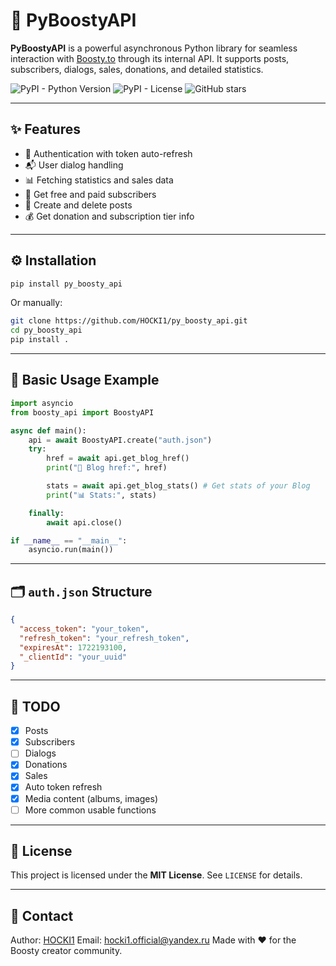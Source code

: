 
# 🚀 PyBoostyAPI

**PyBoostyAPI** is a powerful asynchronous Python library for seamless interaction with [Boosty.to](https://boosty.to) through its internal API. It supports posts, subscribers, dialogs, sales, donations, and detailed statistics.

![PyPI - Python Version](https://img.shields.io/pypi/pyversions/pyboostyapi)
![PyPI - License](https://img.shields.io/pypi/l/pyboostyapi)
![GitHub stars](https://img.shields.io/github/stars/HOCKI1/py_boosty_api?style=social)

---

## ✨ Features

- 🔐 Authentication with token auto-refresh
- 📬 User dialog handling
- 📊 Fetching statistics and sales data
- 💬 Get free and paid subscribers
- 📝 Create and delete posts
- 💰 Get donation and subscription tier info

---

## ⚙️ Installation

```bash
pip install py_boosty_api
````

Or manually:

```bash
git clone https://github.com/HOCKI1/py_boosty_api.git
cd py_boosty_api
pip install .
```

---

## 🔧 Basic Usage Example

```python
import asyncio
from boosty_api import BoostyAPI

async def main():
    api = await BoostyAPI.create("auth.json")
    try:
        href = await api.get_blog_href()
        print("🔗 Blog href:", href)

        stats = await api.get_blog_stats() # Get stats of your Blog
        print("📊 Stats:", stats)

    finally:
        await api.close()

if __name__ == "__main__":
    asyncio.run(main())

```

---

## 🗂 `auth.json` Structure

```json
{
  "access_token": "your_token",
  "refresh_token": "your_refresh_token",
  "expiresAt": 1722193100,
  "_clientId": "your_uuid"
}
```

---

## 📌 TODO

* [x] Posts
* [x] Subscribers
* [ ] Dialogs
* [x] Donations
* [x] Sales
* [x] Auto token refresh
* [x] Media content (albums, images)
* [ ] More common usable functions

---

## 📄 License

This project is licensed under the **MIT License**. See `LICENSE` for details.

---

## 🤝 Contact

Author: [HOCKI1](https://github.com/HOCKI1)
Email: [hocki1.official@yandex.ru](mailto:hocki1.official@yandex.ru)
Made with ❤️ for the Boosty creator community.

